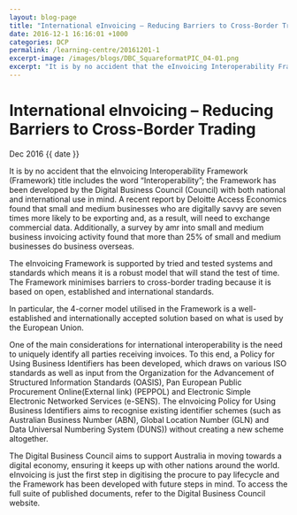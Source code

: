 ```yaml
---
layout: blog-page
title: "International eInvoicing – Reducing Barriers to Cross-Border Trading"
date: 2016-12-1 16:16:01 +1000
categories: DCP
permalink: /learning-centre/20161201-1
excerpt-image: /images/blogs/DBC_SquareformatPIC_04-01.png
excerpt: "It is by no accident that the eInvoicing Interoperability Framework (Framework) title includes the word “Interoperability”; the Framework has been developed by the Digital Business Council (Council) with both national and international use in mind. A recent report by Deloitte Access Economics found that small and medium businesses who are digitally savvy are seven times more likely to..."
---
```


# International eInvoicing – Reducing Barriers to Cross-Border Trading

Dec 2016
{{ date }}

It is by no accident that the eInvoicing Interoperability Framework (Framework) title includes the word “Interoperability”; the Framework has been developed by the Digital Business Council (Council) with both national and international use in mind. A recent report by Deloitte Access Economics found that small and medium businesses who are digitally savvy are seven times more likely to be exporting and, as a result, will need to exchange commercial data. Additionally, a survey by amr into small and medium business invoicing activity found that more than 25% of small and medium businesses do business overseas.

The eInvoicing Framework is supported by tried and tested systems and standards which means it is a robust model that will stand the test of time. The Framework minimises barriers to cross-border trading because it is based on open, established and international standards.

In particular, the 4-corner model utilised in the Framework is a well-established and internationally accepted solution based on what is used by the European Union.

One of the main considerations for international interoperability is the need to uniquely identify all parties receiving invoices. To this end, a Policy for Using Business Identifiers has been developed, which draws on various ISO standards as well as input from the Organization for the Advancement of Structured Information Standards (OASIS), Pan European Public Procurement Online(External link) (PEPPOL) and Electronic Simple Electronic Networked Services (e-SENS). The eInvoicing Policy for Using Business Identifiers aims to recognise existing identifier schemes (such as Australian Business Number (ABN), Global Location Number (GLN) and Data Universal Numbering System (DUNS)) without creating a new scheme altogether.

The Digital Business Council aims to support Australia in moving towards a digital economy, ensuring it keeps up with other nations around the world. eInvoicing is just the first step in digitising the procure to pay lifecycle and the Framework has been developed with future steps in mind. To access the full suite of published documents, refer to the Digital Business Council website.
